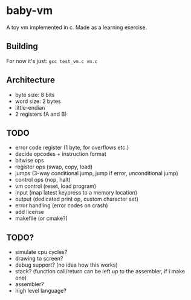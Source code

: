# baby-vm

A toy vm implemented in c.
Made as a learning exercise.

## Building

For now it's just: `gcc test_vm.c vm.c`

## Architecture

- byte size: 8 bits
- word size: 2 bytes
- little-endian
- 2 registers (A and B)

## TODO

- error code register (1 byte, for overflows etc.)
- decide opcodes + instruction format
- bitwise ops
- register ops (swap, copy, load)
- jumps (3-way conditional jump, jump if error, unconditional jump)
- control ops (nop, halt)
- vm control (reset, load program)
- input (map latest keypress to a memory location)
- output (dedicated print op, custom character set)
- error handling (error codes on crash)
- add license
- makefile (or cmake?)

## TODO?

- simulate cpu cycles?
- drawing to screen?
- debug support? (no idea how this works)
- stack? (function call/return can be left up to the assembler, if i make one)
- assembler?
- high level language?
